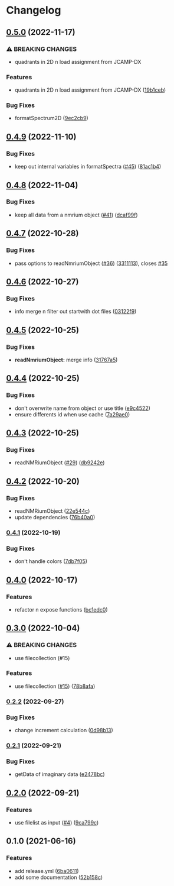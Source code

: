 # Changelog

## [0.5.0](https://github.com/cheminfo/nmr-load-save/compare/v0.4.9...v0.5.0) (2022-11-17)


### ⚠ BREAKING CHANGES

* quadrants in 2D n load assignment from JCAMP-DX

### Features

* quadrants in 2D n load assignment from JCAMP-DX ([19b1ceb](https://github.com/cheminfo/nmr-load-save/commit/19b1cebebfb866173743749e9a8174c6656140fd))


### Bug Fixes

* formatSpectrum2D ([9ec2cb9](https://github.com/cheminfo/nmr-load-save/commit/9ec2cb9499fc8632938185a49d26c0ee09b7fe75))

## [0.4.9](https://github.com/cheminfo/nmr-load-save/compare/v0.4.8...v0.4.9) (2022-11-10)


### Bug Fixes

* keep out internal variables in formatSpectra ([#45](https://github.com/cheminfo/nmr-load-save/issues/45)) ([81ac1b4](https://github.com/cheminfo/nmr-load-save/commit/81ac1b4620766eab25e5b059dcb13ed47fadcecc))

## [0.4.8](https://github.com/cheminfo/nmr-load-save/compare/v0.4.7...v0.4.8) (2022-11-04)


### Bug Fixes

* keep all data from a nmrium object ([#41](https://github.com/cheminfo/nmr-load-save/issues/41)) ([dcaf99f](https://github.com/cheminfo/nmr-load-save/commit/dcaf99fe745e1b31078a0d23c8710d1e40a7f6b6))

## [0.4.7](https://github.com/cheminfo/nmr-load-save/compare/v0.4.6...v0.4.7) (2022-10-28)


### Bug Fixes

* pass options to readNmriumObject ([#36](https://github.com/cheminfo/nmr-load-save/issues/36)) ([3311113](https://github.com/cheminfo/nmr-load-save/commit/3311113a1c0c30b115d12ae7cad8e96a53d18a71)), closes [#35](https://github.com/cheminfo/nmr-load-save/issues/35)

## [0.4.6](https://github.com/cheminfo/nmr-load-save/compare/v0.4.5...v0.4.6) (2022-10-27)


### Bug Fixes

* info merge n filter out startwith dot files ([03122f9](https://github.com/cheminfo/nmr-load-save/commit/03122f9841ee6479c9e7f588f9118b2f13f7ebf1))

## [0.4.5](https://github.com/cheminfo/nmr-load-save/compare/v0.4.4...v0.4.5) (2022-10-25)


### Bug Fixes

* **readNmriumObject:** merge info ([31767a5](https://github.com/cheminfo/nmr-load-save/commit/31767a5bf4544819e03c24f6f3c099478ccf2ad9))

## [0.4.4](https://github.com/cheminfo/nmr-load-save/compare/v0.4.3...v0.4.4) (2022-10-25)


### Bug Fixes

* don't overwrite name from object or use title ([e9c4522](https://github.com/cheminfo/nmr-load-save/commit/e9c45229afca4dc0e1f5e89e127db20216119337))
* ensure differents id when use cache ([7a29ae0](https://github.com/cheminfo/nmr-load-save/commit/7a29ae05bfaa8c2523081c0958e22987d70e00b6))

## [0.4.3](https://github.com/cheminfo/nmr-load-save/compare/v0.4.2...v0.4.3) (2022-10-25)


### Bug Fixes

* readNMRiumObject ([#29](https://github.com/cheminfo/nmr-load-save/issues/29)) ([db9242e](https://github.com/cheminfo/nmr-load-save/commit/db9242e3642f4d7c5c59a00f9ef53ac74eb6617d))

## [0.4.2](https://github.com/cheminfo/nmr-load-save/compare/v0.4.1...v0.4.2) (2022-10-20)


### Bug Fixes

* readNMRiumObject ([22e544c](https://github.com/cheminfo/nmr-load-save/commit/22e544c578ff462a674243718c8dfcc0958b9024))
* update dependencies ([76b40a0](https://github.com/cheminfo/nmr-load-save/commit/76b40a05934db3013654993062d90c33dc8a7f7f))

### [0.4.1](https://www.github.com/cheminfo/nmr-load-save/compare/v0.4.0...v0.4.1) (2022-10-19)


### Bug Fixes

* don't handle colors ([7db7f05](https://www.github.com/cheminfo/nmr-load-save/commit/7db7f055c79b2e323754b656862de73b35238059))

## [0.4.0](https://www.github.com/cheminfo/nmr-load-save/compare/v0.3.0...v0.4.0) (2022-10-17)


### Features

* refactor n expose functions ([bc1edc0](https://www.github.com/cheminfo/nmr-load-save/commit/bc1edc0f79141ed0a6aa380e18202194f2d0f744))

## [0.3.0](https://www.github.com/cheminfo/nmr-load-save/compare/v0.2.2...v0.3.0) (2022-10-04)


### ⚠ BREAKING CHANGES

* use filecollection (#15)

### Features

* use filecollection ([#15](https://www.github.com/cheminfo/nmr-load-save/issues/15)) ([78b8afa](https://www.github.com/cheminfo/nmr-load-save/commit/78b8afafc50bebb190f2c29aee94e1655fe8e7b8))

### [0.2.2](https://www.github.com/cheminfo/nmr-load-save/compare/v0.2.1...v0.2.2) (2022-09-27)


### Bug Fixes

* change increment calculation ([0d98b13](https://www.github.com/cheminfo/nmr-load-save/commit/0d98b130eeeed6108c19bc4a67667b4c2a8d6acb))

### [0.2.1](https://www.github.com/cheminfo/nmr-load-save/compare/v0.2.0...v0.2.1) (2022-09-21)


### Bug Fixes

* getData of imaginary data ([e2478bc](https://www.github.com/cheminfo/nmr-load-save/commit/e2478bce805fbaee6bc8b675f2108339ab252457))

## [0.2.0](https://www.github.com/cheminfo/nmr-load-save/compare/v0.1.0...v0.2.0) (2022-09-21)


### Features

* use filelist as input  ([#4](https://www.github.com/cheminfo/nmr-load-save/issues/4)) ([9ca799c](https://www.github.com/cheminfo/nmr-load-save/commit/9ca799c89b28c1a2114e16c7d3e3c8523620effa))

## 0.1.0 (2021-06-16)


### Features

* add release.yml ([6ba0611](https://www.github.com/cheminfo/nmr-load-save/commit/6ba06112ad42759722a61fb37a4395047dd10932))
* add some documentation ([52b158c](https://www.github.com/cheminfo/nmr-load-save/commit/52b158cc94bc86840e4e709ee59341e64b930dff))
